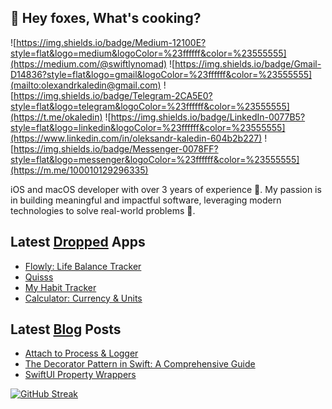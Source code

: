 
## 🦊 Hey foxes, What's cooking?

![https://img.shields.io/badge/Medium-12100E?style=flat&logo=medium&logoColor=%23ffffff&color=%23555555](https://medium.com/@swiftlynomad)
![https://img.shields.io/badge/Gmail-D14836?style=flat&logo=gmail&logoColor=%23ffffff&color=%23555555](mailto:olexandrkaledin@gmail.com)
![https://img.shields.io/badge/Telegram-2CA5E0?style=flat&logo=telegram&logoColor=%23ffffff&color=%23555555](https://t.me/okaledin)
![https://img.shields.io/badge/LinkedIn-0077B5?style=flat&logo=linkedin&logoColor=%23ffffff&color=%23555555](https://www.linkedin.com/in/oleksandr-kaledin-604b2b227)
![https://img.shields.io/badge/Messenger-0078FF?style=flat&logo=messenger&logoColor=%23ffffff&color=%23555555](https://m.me/100010129296335)

iOS and macOS developer with over 3 years of experience 🍏. My passion is in building meaningful and impactful software, leveraging modern technologies to solve real-world problems 🚀.

## Latest [Dropped](https://apps.apple.com/ua/developer/oleksandr-kaledin/id1676895513) Apps

- [Flowly: Life Balance Tracker](https://apps.apple.com/app/id6615071707)
- [Quisss](https://apps.apple.com/app/id6446243239)
- [My Habit Tracker](https://apps.apple.com/app/id6478667539)
- [Calculator: Currency & Units](https://apps.apple.com/app/id6478310484)

## Latest [Blog](https://medium.com/@swiftlynomad) Posts

- [Attach to Process & Logger](https://medium.com/p/3203a3042d18)
- [The Decorator Pattern in Swift: A Comprehensive Guide](https://medium.com/p/7c107fb233d2)
- [SwiftUI Property Wrappers](https://medium.com/p/299ed26772d5)

<div style="text-align: left;">
  
[![GitHub Streak](https://streak-stats.demolab.com?user=oleksandr-kaledin&border_radius=16&date_format=M%20j%5B%2C%20Y%5D&exclude_days=Sun%2CSat&ring=35764B&fire=35764B&background=212830&sideLabels=EBEBEB&dates=9198A2&excludeDaysLabel=EBEBEB00&currStreakLabel=EBEBEB&currStreakNum=FFFFFF&border=3D444E&sideNums=FFFFFF&stroke=3D444E)](https://git.io/streak-stats)

</div>
